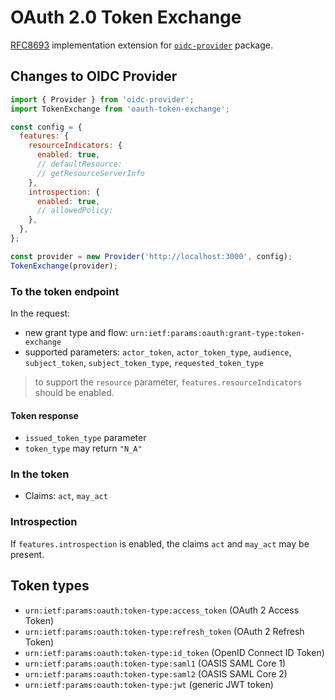 # OAuth 2.0 Token Exchange

[RFC8693](https://datatracker.ietf.org/doc/html/rfc8693) implementation extension for [`oidc-provider`](https://github.com/panva/node-oidc-provider) package.

## Changes to OIDC Provider

```javascript
import { Provider } from 'oidc-provider';
import TokenExchange from 'oauth-token-exchange';

const config = {
  features: {
    resourceIndicators: {
      enabled: true,
      // defaultResource:
      // getResourceServerInfo
    },
    introspection: {
      enabled: true,
      // allowedPolicy:
    },
  },
};

const provider = new Provider('http://localhost:3000', config);
TokenExchange(provider);
```

### To the token endpoint

In the request:

* new grant type and flow: `urn:ietf:params:oauth:grant-type:token-exchange`
* supported parameters: `actor_token`, `actor_token_type`, `audience`, `subject_token`, `subject_token_type`, `requested_token_type`

> to support the `resource` parameter, `features.resourceIndicators` should be enabled.

#### Token response

* `issued_token_type` parameter
* `token_type` may return `"N_A"`

### In the token

* Claims: `act`, `may_act`

### Introspection

If `features.introspection` is enabled, the claims `act` and `may_act` may be present.

## Token types

* `urn:ietf:params:oauth:token-type:access_token` (OAuth 2 Access Token)
* `urn:ietf:params:oauth:token-type:refresh_token` (OAuth 2 Refresh Token)
* `urn:ietf:params:oauth:token-type:id_token` (OpenID Connect ID Token)
* `urn:ietf:params:oauth:token-type:saml1` (OASIS SAML Core 1)
* `urn:ietf:params:oauth:token-type:saml2` (OASIS SAML Core 2)
* `urn:ietf:params:oauth:token-type:jwt` (generic JWT token)
